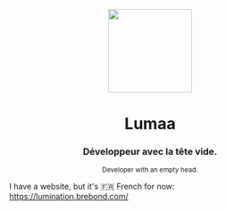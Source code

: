 <div align="center">
  <img width="150" src="https://brebond.com/lumination/assets/pfp.png" />
  <h1>Lumaa</h1>
  <h3>Développeur avec la tête vide.</h3>  
  <sup>Developer with an empty head.</sup>
</div>

I have a website, but it's 🇫🇷 French for now: https://lumination.brebond.com/
